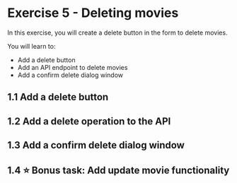 # Exercise 5 - Deleting movies

In this exercise, you will create a delete button in the form to delete movies.

You will learn to:

- Add a delete button
- Add an API endpoint to delete movies
- Add a confirm delete dialog window

## 1.1 Add a delete button

## 1.2 Add a delete operation to the API

## 1.3 Add a confirm delete dialog window

## 1.4 :star: Bonus task: Add update movie functionality